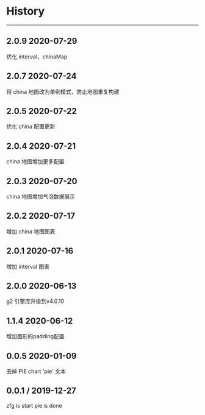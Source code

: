 # History
----

## 2.0.9 2020-07-29
优化 interval，chinaMap

## 2.0.7 2020-07-24
将 china 地图改为单例模式，防止地图重复构建

## 2.0.5 2020-07-22
优化 china 配置更新

## 2.0.4 2020-07-21
china 地图增加更多配置

## 2.0.3 2020-07-20
china 地图增加气泡数据展示

## 2.0.2 2020-07-17
增加 china 地图图表

## 2.0.1 2020-07-16
增加 interval 图表

## 2.0.0 2020-06-13
g2 引擎库升级到v4.0.10

## 1.1.4 2020-06-12
增加图形的padding配置

## 0.0.5 2020-01-09
去掉 PIE chart 'pie' 文本

## 0.0.1 / 2019-12-27

zfg is start
pie is done
